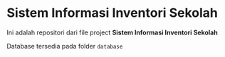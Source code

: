 # Sistem Informasi Inventori Sekolah
Ini adalah repositori dari file project **Sistem Informasi Inventori Sekolah**

Database tersedia pada folder `database`
